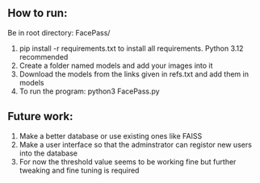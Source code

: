 ## How to run:
Be in root directory: FacePass/
1. pip install -r requirements.txt to install all requirements. Python 3.12 recommended
2. Create a folder named models and add your images into it
3. Download the models from the links given in refs.txt and add them in models
4. To run the program: python3 FacePass.py


## Future work:
1. Make a better database or use existing ones like FAISS
2. Make a user interface so that the adminstrator can registor new users into the database
3. For now the threshold value seems to be working fine but further tweaking and fine tuning is required